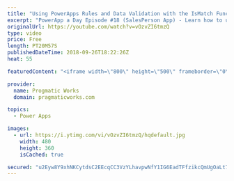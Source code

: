```yaml
---
title: "Using PowerApps Rules and Data Validation with the IsMatch Function"
excerpt: "PowerApp a Day Episode #18 (SalesPerson App) - Learn how to use PoweApps rules to enforce data validation and make the user experience even better. Also learn the manual techniques for doing the same type of data validation.   Power App Training: https://pragmaticworks.com/Training/On-Demand-Training/Introduction-to-Powerapps"
originalUrl: https://youtube.com/watch?v=vOzvZI6tmzQ
type: video
price: Free
length: PT20M57S
publishedDateTime: 2018-09-26T18:22:26Z
heat: 55

featuredContent: "<iframe width=\"800\" height=\"500\" frameborder=\"0\" src=\"https://www.youtube.com/embed/vOzvZI6tmzQ\" allow=\"accelerometer; autoplay; encrypted-media; gyroscope; picture-in-picture\" allowfullscreen></iframe>"

provider:
  name: Progmatic Works
  domain: pragmaticworks.com

topics:
  - Power Apps

images:
  - url: https://i.ytimg.com/vi/vOzvZI6tmzQ/hqdefault.jpg
    width: 480
    height: 360
    isCached: true

secured: "u2Eyw8Y9xhNKCytdsC2EEcqCC3VzYLhavpwNfY1IG6EadTFfzikcQmUgOaLt7ZaA9ZlUN9pCcWUhFqbfbN9KavgxSULXZHuxn2jK6Yy1lrD/k0O5xwCYcYGfQMYYTlEtqTMsWJa4WUGXVQ2tl+nank7jhInBHGUldiMpQWgOy2Z1pv4TaLUKvTMmbaQypKir/AYmZ1szvtBOhAIkrf/aXC8NT/4NX008GE/514ansdWwdO5dteS6Q6DHWVsI253gQPmPVMY75ucmJQqykDPxM4bBjp7yppIQgf+BmEn/iKPsKe14+IbuwuPEUlILxzSNiWA5OEnM2YMY/BrGQ1qOX4ixcuEwK33TCaVWiPgkxi5tV6YlcFx2BAJPdWe458zUVuat9EvsSycDxD8qGtw4mBn33JnHulmZVzbWq9tJ3yA=;RUfIfmfQHoLwhXJTG3H0dQ=="
---
```


